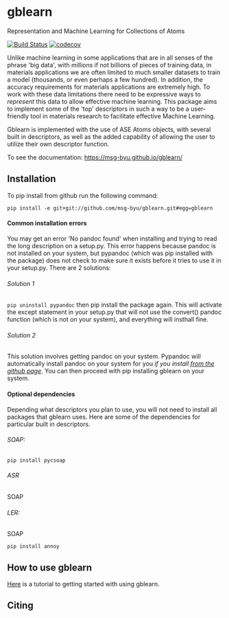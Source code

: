# gblearn
Representation and Machine Learning for Collections of Atoms

[![Build Status](https://travis-ci.com/jayspendlove/gblearn-1.svg?branch=master)](https://travis-ci.com/jayspendlove/gblearn-1)
[![codecov](https://codecov.io/gh/jayspendlove/gblearn-1/branch/master/graph/badge.svg)](https://codecov.io/gh/jayspendlove/gblearn-1)


Unlike machine learning in some applications that are in all senses of the phrase 'big data', with millions if not billions of pieces of training data, in materials applications we are often limited to much smaller datasets to train a model (thousands, or even perhaps a few hundred). In addition, the accuracy requirements for materials applications are extremely high. To work with these data limitations there need to be expressive ways to _represent_ this data to allow effective machine learning. This package aims to implement some of the 'top' descriptors in such a way to be a user-friendly tool in materials research to facilitate effective Machine Learning.

Gblearn is implemented with the use of ASE Atoms objects, with several built in descriptors, as well as the added capability of allowing the user to utilize their own descriptor function.

To see the documentation:
https://msg-byu.github.io/gblearn/

## Installation
To pip install from github run the following command:

`pip install -e git+git://github.com/msg-byu/gblearn.git#egg=gblearn`

#### Common installation errors
You may get an error 'No pandoc found' when installing and trying to read the long description on a setup.py. This error happens because pandoc is not installed on your system, but pypandoc (which was pip installed with the package) does not check to make sure it exists before it tries to use it in your setup.py. There are 2 solutions:

###### Solution 1
`pip uninstall pypandoc` then pip install the package again. This will activate the except statement in your setup.py that will not use the convert() pandoc function (which is not on your system), and everything will insthall fine.

###### Solution 2
This solution involves getting pandoc on your system.  Pypandoc will automatically install pandoc on your system for you _if you install [from the github page](https://github.com/bebraw/pypandoc/blob/master/setup.py)_. You can then proceed with pip installing gblearn on your system.

#### Optional dependencies
Depending what descriptors you plan to use, you will not need to install all packages that gblearn uses. Here are some of the dependencies for particular built in descriptors.

###### SOAP:
`pip install pycsoap`

###### ASR
SOAP

###### LER:
SOAP

`pip install annoy`

## How to use gblearn
[Here](https://jayclark24.gitbook.io/gblearn/) is a tutorial to getting started with using gblearn.

## Citing
